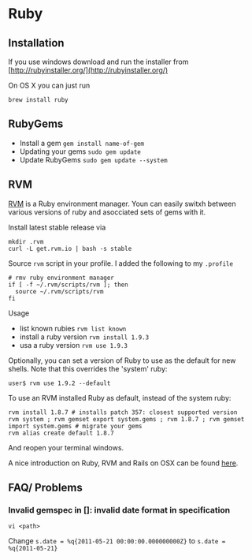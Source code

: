 # Ruby #

## Installation ##

If you use windows download and run the installer from [http://rubyinstaller.org/](http://rubyinstaller.org/)

On OS X you can just run

	brew install ruby

## RubyGems ##

- Install a gem	`gem install name-of-gem`
- Updating your gems `sudo gem update`
- Update RubyGems `sudo gem update --system`

## RVM ##

[RVM](https://rvm.io/) is a Ruby environment manager. Youn can easily switxh between various versions of ruby and asocciated sets of gems with it.

Install latest stable release via

	mkdir .rvm
	curl -L get.rvm.io | bash -s stable

Source `rvm` script in your profile. I added the following to my `.profile`

	# rmv ruby environment manager
	if [ -f ~/.rvm/scripts/rvm ]; then
	  source ~/.rvm/scripts/rvm
	fi

Usage

 - list known rubies `rvm list known`
 - install a ruby version `rvm install 1.9.3`
 - usa a ruby version `rvm use 1.9.3`

Optionally, you can set a version of Ruby to use as the default for new shells. Note that this overrides the 'system' ruby:

	user$ rvm use 1.9.2 --default

To use an RVM installed Ruby as default, instead of the system ruby:

    rvm install 1.8.7 # installs patch 357: closest supported version
    rvm system ; rvm gemset export system.gems ; rvm 1.8.7 ; rvm gemset import system.gems # migrate your gems
    rvm alias create default 1.8.7

And reopen your terminal windows.

A nice introduction on Ruby, RVM and Rails on OSX can be found [here](http://www.asconix.com/howtos/mac-os-x/ruby-rails-rvm-mac-os-x-howto).

## FAQ/ Problems ##

### Invalid gemspec in [<path>]: invalid date format in specification ###

	vi <path>
	
Change `s.date = %q{2011-05-21 00:00:00.000000000Z}` to `s.date = %q{2011-05-21}`

